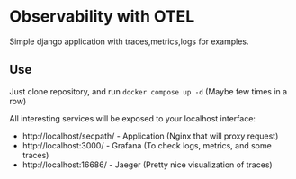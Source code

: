 # Observability with OTEL

Simple django application with traces,metrics,logs for examples.

## Use

Just clone repository, and run `docker compose up -d` (Maybe few times in a row)


All interesting services will be exposed to your localhost interface:

* http://localhost/secpath/ - Application (Nginx that will proxy request)
* http://localhost:3000/    - Grafana (To check logs, metrics, and some traces)
* http://localhost:16686/   - Jaeger (Pretty nice visualization of traces)
